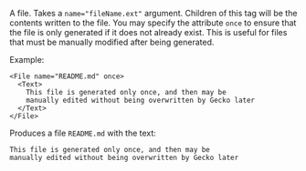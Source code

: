A file. Takes a `name="fileName.ext"` argument. Children of this tag will be the contents written to the file. You may specify the attribute `once` to ensure that the file is only generated if it does not already exist. This is useful for files that must be manually modified after being generated.

Example:

```tsx
<File name="README.md" once>
  <Text>
    This file is generated only once, and then may be
    manually edited without being overwritten by Gecko later
  </Text>
</File>
```

Produces a file `README.md` with the text:

```
This file is generated only once, and then may be
manually edited without being overwritten by Gecko later
```

